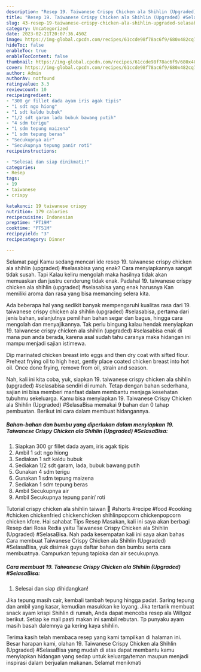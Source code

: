 ```yaml
---
description: "Resep 19. Taiwanese Crispy Chicken ala Shihlin (Upgraded) #SelasaBisa yang Lezat"
title: "Resep 19. Taiwanese Crispy Chicken ala Shihlin (Upgraded) #SelasaBisa yang Lezat"
slug: 43-resep-19-taiwanese-crispy-chicken-ala-shihlin-upgraded-selasabisa-yang-lezat
category: Uncategorized
date: 2023-02-21T20:07:36.450Z
image: https://img-global.cpcdn.com/recipes/61ccde98f78ac6f9/680x482cq70/19-taiwanese-crispy-chicken-ala-shihlin-upgraded-selasabisa-foto-resep-utama.jpg
hideToc: false
enableToc: true
enableTocContent: false
thumbnail: https://img-global.cpcdn.com/recipes/61ccde98f78ac6f9/680x482cq70/19-taiwanese-crispy-chicken-ala-shihlin-upgraded-selasabisa-foto-resep-utama.jpg
cover: https://img-global.cpcdn.com/recipes/61ccde98f78ac6f9/680x482cq70/19-taiwanese-crispy-chicken-ala-shihlin-upgraded-selasabisa-foto-resep-utama.jpg
author: Admin
authorAv: notfound
ratingvalue: 3.3
reviewcount: 10
recipeingredient:
- "300 gr fillet dada ayam iris agak tipis"
- "1 sdt ngo hiong"
- "1 sdt kaldu bubuk"
- "1/2 sdt garam lada bubuk bawang putih"
- "4 sdm terigu"
- "1 sdm tepung maizena"
- "1 sdm tepung beras"
- "Secukupnya air"
- "Secukupnya tepung panir roti"
recipeinstructions:

- "Selesai dan siap dinikmati!"
categories:
- Resep
tags:
- 19
- taiwanese
- crispy

katakunci: 19 taiwanese crispy 
nutrition: 179 calories
recipecuisine: Indonesian
preptime: "PT19M"
cooktime: "PT51M"
recipeyield: "3"
recipecategory: Dinner

---
```



Selamat pagi Kamu sedang mencari ide resep 19. taiwanese crispy chicken ala shihlin (upgraded) #selasabisa yang enak? Cara menyiapkannya sangat tidak susah. Tapi Kalau keliru mengolah maka hasilnya tidak akan memuaskan dan justru cenderung tidak enak. Padahal 19. taiwanese crispy chicken ala shihlin (upgraded) #selasabisa yang enak harusnya Kan memiliki aroma dan rasa yang bisa memancing selera kita.


Ada beberapa hal yang sedikit banyak mempengaruhi kualitas rasa dari 19. taiwanese crispy chicken ala shihlin (upgraded) #selasabisa, pertama dari jenis bahan, selanjutnya pemilihan bahan segar dan bagus, hingga cara mengolah dan menyajikannya. Tak perlu bingung kalau hendak menyiapkan 19. taiwanese crispy chicken ala shihlin (upgraded) #selasabisa enak di mana pun anda berada, karena asal sudah tahu caranya maka hidangan ini mampu menjadi sajian istimewa.

Dip marinated chicken breast into eggs and then dry coat with sifted flour. Preheat frying oil to high heat, gently place coated chicken breast into hot oil. Once done frying, remove from oil, strain and season.


Nah, kali ini kita coba, yuk, siapkan 19. taiwanese crispy chicken ala shihlin (upgraded) #selasabisa sendiri di rumah. Tetap dengan bahan sederhana, sajian ini bisa memberi manfaat dalam membantu menjaga kesehatan tubuhmu sekeluarga. Kamu bisa menyiapkan 19. Taiwanese Crispy Chicken ala Shihlin (Upgraded) #SelasaBisa memakai 9 bahan dan 0 tahap pembuatan. Berikut ini cara dalam membuat hidangannya.

<!--inarticleads1-->

##### Bahan-bahan dan bumbu yang diperlukan dalam menyiapkan 19. Taiwanese Crispy Chicken ala Shihlin (Upgraded) #SelasaBisa:

1. Siapkan 300 gr fillet dada ayam, iris agak tipis
1. Ambil 1 sdt ngo hiong
1. Sediakan 1 sdt kaldu bubuk
1. Sediakan 1/2 sdt garam, lada, bubuk bawang putih
1. Gunakan 4 sdm terigu
1. Gunakan 1 sdm tepung maizena
1. Sediakan 1 sdm tepung beras
1. Ambil Secukupnya air
1. Ambil Secukupnya tepung panir/ roti


Tutorial crispy chicken ala shihlin taiwan 🍗 #shorts #recipe #food #cooking #chicken chickenfried chickenchicken shihlinpopcorn chickenpopcorn chicken kfcre. Hai sahabat Tips Resep Masakan, kali ini saya akan berbagi Resep dari Rosa Redia yaitu Taiwanese Crispy Chicken ala Shihlin (Upgraded) #SelasaBisa. Nah pada kesempatan kali ini saya akan bahas Cara membuat Taiwanese Crispy Chicken ala Shihlin (Upgraded) #SelasaBisa, yuk disimak guys daftar bahan dan bumbu serta cara membuatnya. Campurkan tepung tapioka dan air secukupnya. 

<!--inarticleads2-->

##### Cara membuat 19. Taiwanese Crispy Chicken ala Shihlin (Upgraded) #SelasaBisa:


1. Selesai dan siap dihidangkan!

Jika tepung masih cair, kembali tambah tepung hingga padat. Saring tepung dan ambil yang kasar, kemudian masukkan ke loyang. Jika tertarik membuat snack ayam krispi Shihlin di rumah, Anda dapat mencoba resep ala Willgoz berikut. Setiap ke mall pasti makan ini sambil rebutan. Tp punyaku ayam masih basah dalemnya ga kering kaya shihlin. 

Terima kasih telah membaca resep yang kami tampilkan di halaman ini. Besar harapan kami, olahan 19. Taiwanese Crispy Chicken ala Shihlin (Upgraded) #SelasaBisa yang mudah di atas dapat membantu kamu menyiapkan hidangan yang sedap untuk keluarga/teman maupun menjadi inspirasi dalam berjualan makanan. Selamat menikmati
